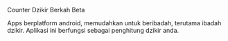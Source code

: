 Counter Dzikir Berkah Beta

Apps berplatform android, memudahkan untuk beribadah, terutama ibadah dzikir.
Aplikasi ini berfungsi sebagai penghitung dzikir anda.
